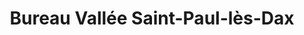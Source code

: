 ---
title: "Bureau Vallée Saint-Paul-lès-Dax"
url: /saint-paul-les-dax/bureau-vallee-saint-paul-les-dax/
shop: fournitures de bureau
---